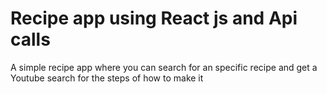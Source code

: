 # Recipe app using React js and Api calls

A simple recipe app where you can search for an specific recipe and get a Youtube search for the steps of how to make it
